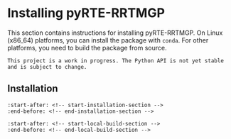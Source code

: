 # Installing pyRTE-RRTMGP

This section contains instructions for installing pyRTE-RRTMGP. On Linux (x86_64) platforms, you can install the package with `conda`. For other platforms, you need to build the package from source.

```{warning}
This project is a work in progress. The Python API is not yet stable and is subject to change.
```

## Installation

```{include} ../../../README.md
:start-after: <!-- start-installation-section -->
:end-before: <!-- end-installation-section -->
```

```{include} ../../../README.md
:start-after: <!-- start-local-build-section -->
:end-before: <!-- end-local-build-section -->
```
